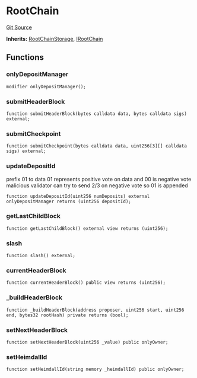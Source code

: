 # RootChain
[Git Source](https://github.com/TOKnetwork/contracts/blob/155f729fd8db0676297384375468d4d45b8aa44e/contracts/root/RootChain.sol)

**Inherits:**
[RootChainStorage](/contracts/root/RootChainStorage.sol/contract.RootChainStorage.md), [IRootChain](/contracts/root/IRootChain.sol/interface.IRootChain.md)


## Functions
### onlyDepositManager


```solidity
modifier onlyDepositManager();
```

### submitHeaderBlock


```solidity
function submitHeaderBlock(bytes calldata data, bytes calldata sigs) external;
```

### submitCheckpoint


```solidity
function submitCheckpoint(bytes calldata data, uint256[3][] calldata sigs) external;
```

### updateDepositId

prefix 01 to data
01 represents positive vote on data and 00 is negative vote
malicious validator can try to send 2/3 on negative vote so 01 is appended


```solidity
function updateDepositId(uint256 numDeposits) external onlyDepositManager returns (uint256 depositId);
```

### getLastChildBlock


```solidity
function getLastChildBlock() external view returns (uint256);
```

### slash


```solidity
function slash() external;
```

### currentHeaderBlock


```solidity
function currentHeaderBlock() public view returns (uint256);
```

### _buildHeaderBlock


```solidity
function _buildHeaderBlock(address proposer, uint256 start, uint256 end, bytes32 rootHash) private returns (bool);
```

### setNextHeaderBlock


```solidity
function setNextHeaderBlock(uint256 _value) public onlyOwner;
```

### setHeimdallId


```solidity
function setHeimdallId(string memory _heimdallId) public onlyOwner;
```


